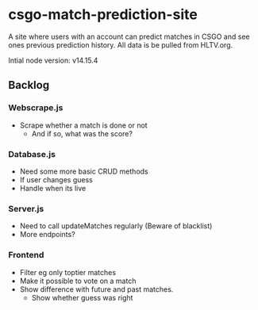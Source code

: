 # csgo-match-prediction-site
A site where users with an account can predict matches in CSGO and see ones previous prediction history. All data is be pulled from HLTV.org. 

Intial node version: v14.15.4

## Backlog
### Webscrape.js
- Scrape whether a match is done or not
  - And if so, what was the score?
### Database.js
- Need some more basic CRUD methods
- If user changes guess
- Handle when its live
### Server.js
- Need to call updateMatches regularly (Beware of blacklist)
- More endpoints?
### Frontend
- Filter eg only toptier matches
- Make it possible to vote on a match
- Show difference with future and past matches.
  - Show whether guess was right